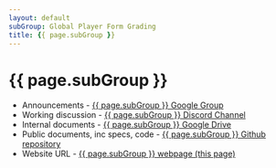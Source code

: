 ```yaml
---
layout: default
subGroup: Global Player Form Grading
title: {{ page.subGroup }}
---
```


# {{ page.subGroup }}

- Announcements - [ {{ page.subGroup }} Google Group](https://groups.google.com/a/bswg.org/g/player-form-grading)
- Working discussion - [ {{ page.subGroup }} Discord Channel](https://discord.gg/EecW35k5Aj)
- Internal documents - [ {{ page.subGroup }} Google Drive](https://drive.google.com/drive/u/1/folders/1kRnAoblWEa_w4dgENliY2I5X7H0Kd1qk)
- Public documents, inc specs, code - [ {{ page.subGroup }} Github repository](https://github.com/theBSWG/global-player-form-grading)
- Website URL - [ {{ page.subGroup }} webpage (this page)](https://bswg.org/form-grading)
